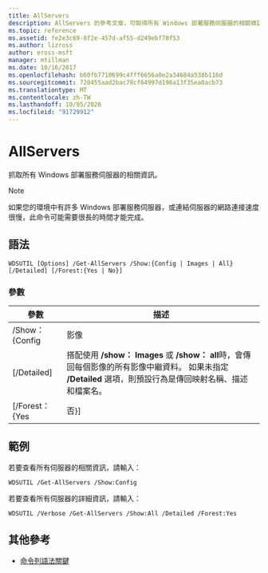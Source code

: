 ```yaml
---
title: AllServers
description: AllServers 的參考文章，可取得所有 Windows 部署服務伺服器的相關資訊。
ms.topic: reference
ms.assetid: fe2e3c69-8f2e-457d-af55-d249ebf70f53
ms.author: lizross
author: eross-msft
manager: mtillman
ms.date: 10/16/2017
ms.openlocfilehash: b60fb7710699c4fff6656a0e2a34684a538b116d
ms.sourcegitcommit: 720455aad2bac78cf64997d196a13f35ea0acb73
ms.translationtype: MT
ms.contentlocale: zh-TW
ms.lasthandoff: 10/05/2020
ms.locfileid: "91729912"
---
```

# <a name="get-allservers"></a>AllServers

抓取所有 Windows 部署服務伺服器的相關資訊。

> [!NOTE]
> 如果您的環境中有許多 Windows 部署服務伺服器，或連結伺服器的網路連接速度很慢，此命令可能需要很長的時間才能完成。

## <a name="syntax"></a>語法

```
WDSUTIL [Options] /Get-AllServers /Show:{Config | Images | All} [/Detailed] [/Forest:{Yes | No}]
```

### <a name="parameters"></a>參數

|   參數   |                                                                                                                 描述                                                                                                                  |
|---------------|----------------------------------------------------------------------------------------------------------------------------------------------------------------------------------------------------------------------------------------------|
| /Show： {Config |                                                                                                                    影像                                                                                                                    |
|  [/Detailed]  | 搭配使用 **/show： Images** 或 **/show： all**時，會傳回每個影像的所有影像中繼資料。 如果未指定 **/Detailed** 選項，則預設行為是傳回映射名稱、描述和檔案名。 |
| [/Forest： {Yes |                                                                                                                     否}]                                                                                                                     |

## <a name="examples"></a>範例

若要查看所有伺服器的相關資訊，請輸入：
```
WDSUTIL /Get-AllServers /Show:Config
```
若要查看所有伺服器的詳細資訊，請輸入：
```
WDSUTIL /Verbose /Get-AllServers /Show:All /Detailed /Forest:Yes
```

## <a name="additional-references"></a>其他參考

- [命令列語法關鍵](command-line-syntax-key.md)